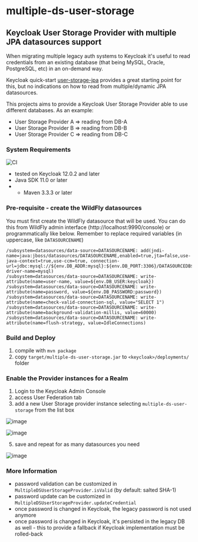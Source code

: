 # multiple-ds-user-storage
## Keycloak User Storage Provider with multiple JPA datasources support
When migrating multiple legacy auth systems to Keycloak it's useful to read credentials from an existing database 
(that being MySQL, Oracle, PostgreSQL, etc) in an on-demand way.

Keycloak quick-start [user-storage-jpa](https://github.com/keycloak/keycloak-quickstarts/tree/latest/user-storage-jpa) 
provides a great starting point for this, but no indications on how to read from
multiple/dynamic JPA datasources.

This projects aims to provide a Keycloak User Storage Provider able to use different databases.
As an example:
* User Storage Provider A => reading from DB-A
* User Storage Provider B => reading from DB-B
* User Storage Provider C => reading from DB-C

### System Requirements
![CI](https://github.com/nicolabeghin/keycloak-multiple-ds-user-storage/actions/workflows/maven.yml/badge.svg)

* tested on Keycloak 12.0.2 and later 
* Java SDK 11.0 or later 
* * Maven 3.3.3 or later

### Pre-requisite - create the WildFly datasources

You must first create the WildFly datasource that will be used. You can do this from WildFly admin interface (http://localhost:9990/console) 
or programmatically like below. Remember to replace required variables (in uppercase, like `DATASOURCENAME`)

    /subsystem=datasources/data-source=DATASOURCENAME: add(jndi-name=java:jboss/datasources/DATASOURCENAME,enabled=true,jta=false,use-java-context=true,use-ccm=true, connection-url=jdbc:mysql://${env.DB_ADDR:mysql}:${env.DB_PORT:3306}/DATASOURCEDB${env.JDBC_PARAMS:}, driver-name=mysql)
    /subsystem=datasources/data-source=DATASOURCENAME: write-attribute(name=user-name, value=${env.DB_USER:keycloak})
    /subsystem=datasources/data-source=DATASOURCENAME: write-attribute(name=password, value=${env.DB_PASSWORD:password})
    /subsystem=datasources/data-source=DATASOURCENAME: write-attribute(name=check-valid-connection-sql, value="SELECT 1")
    /subsystem=datasources/data-source=DATASOURCENAME: write-attribute(name=background-validation-millis, value=60000)
    /subsystem=datasources/data-source=DATASOURCENAME: write-attribute(name=flush-strategy, value=IdleConnections)

### Build and Deploy

1. compile with `mvn package`
2. copy `target/multiple-ds-user-storage.jar` to `<keycloak>/deployments/` folder

### Enable the Provider instances for a Realm

1. Login to the <span>Keycloak</span> Admin Console
2. access User Federation tab
3. add a new User Storage provider instance selecting `multiple-ds-user-storage` from the list box
 
![image](https://user-images.githubusercontent.com/2743637/108629459-41874a80-7460-11eb-9b28-4b930f554ae0.png)

![image](https://user-images.githubusercontent.com/2743637/108629352-bc039a80-745f-11eb-9445-3fc6f7eb91f3.png)

5. save and repeat for as many datasources you need

![image](https://user-images.githubusercontent.com/2743637/108629322-937ba080-745f-11eb-8a89-63e530a352cf.png)
### More Information

* password validation can be customized in `MultipleDSUserStorageProvider.isValid` (by default: salted SHA-1)
* password update can be customized in `MultipleDSUserStorageProvider.updateCredential`
* once password is changed in Keycloak, the legacy password is not used anymore
* once password is changed in Keycloak, it's persisted in the legacy DB as well - this to provide a fallback if Keycloak implementation must be rolled-back
